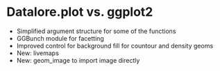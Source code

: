 # Datalore.plot vs. ggplot2

- Simplified argument structure for some of the functions
- GGBunch module for facetting 
- Improved control for background fill for countour and density geoms
- New: livemaps
- New: geom_image to import image directly 